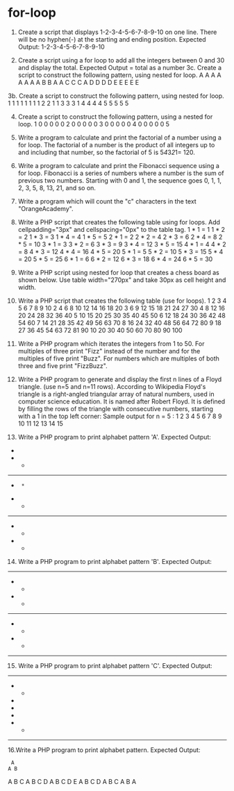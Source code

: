# for-loop
1. Create a script that displays 1-2-3-4-5-6-7-8-9-10 on one line. There will be no hyphen(-) at the starting and ending position. 
Expected Output: 1-2-3-4-5-6-7-8-9-10
 
2. Create a script using a for loop to add all the integers between 0 and 30 and display the total. 
Expected Output = total as a number 
3c. Create a script to construct the following pattern, using nested for loop. 
A A A A A 
A A A B B 
A A C C C 
A D D D D 
E E E E E

3b. Create a script to construct the following pattern, using nested for loop. 
1 1 1 1 1 
1 1 1 2 2 
1 1 3 3 3 
1 4 4 4 4 
5 5 5 5 5

4. Create a script to construct the following pattern, using a nested for loop. 
1 0 0 0 0 
0 2 0 0 0 
0 0 3 0 0 
0 0 0 4 0 
0 0 0 0 5

5. Write a program to calculate and print the factorial of a number using a for loop. The factorial of a number is the product of all integers up to and including that number, so the factorial of 5 is 5*4*3*2*1= 120. 
 
6. Write a program to calculate and print the Fibonacci sequence using a for loop.
Fibonacci  is a series of numbers where a number is the sum of previous two numbers. Starting with 0 and 1, the sequence goes 0, 1, 1, 2, 3, 5, 8, 13, 21, and so on. 
 
7. Write a program which will count the "c" characters in the text "OrangeAcademy". 
 
8. Write a PHP script that creates the following table using for loops. Add cellpadding="3px" and cellspacing="0px" to the table tag. 
1 * 1 = 1
1 * 2 = 2
1 * 3 = 3
1 * 4 = 4
1 * 5 = 5
2 * 1 = 2
2 * 2 = 4
2 * 3 = 6
2 * 4 = 8
2 * 5 = 10
3 * 1 = 3
3 * 2 = 6
3 * 3 = 9
3 * 4 = 12
3 * 5 = 15
4 * 1 = 4
4 * 2 = 8
4 * 3 = 12
4 * 4 = 16
4 * 5 = 20
5 * 1 = 5
5 * 2 = 10
5 * 3 = 15
5 * 4 = 20
5 * 5 = 25
6 * 1 = 6
6 * 2 = 12
6 * 3 = 18
6 * 4 = 24
6 * 5 = 30


9. Write a PHP script using nested for loop that creates a chess board as shown below. 
Use table width="270px" and take 30px as cell height and width.

 
10. Write a PHP script that creates the following table (use for loops). 
1
2
3
4
5
6
7
8
9
10
2
4
6
8
10
12
14
16
18
20
3
6
9
12
15
18
21
24
27
30
4
8
12
16
20
24
28
32
36
40
5
10
15
20
25
30
35
40
45
50
6
12
18
24
30
36
42
48
54
60
7
14
21
28
35
42
49
56
63
70
8
16
24
32
40
48
56
64
72
80
9
18
27
36
45
54
63
72
81
90
10
20
30
40
50
60
70
80
90
100

 
11. Write a PHP program which iterates the integers from 1 to 50. For multiples of three print "Fizz" instead of the number and for the multiples of five print "Buzz". For numbers which are multiples of both three and five print "FizzBuzz". 
 
12. Write a PHP program to generate and display the first n lines of a Floyd triangle. (use n=5 and n=11 rows). 
According to Wikipedia Floyd's triangle is a right-angled triangular array of natural numbers, used in computer science education. It is named after Robert Floyd. It is defined by filling the rows of the triangle with consecutive numbers, starting with a 1 in the top left corner:
Sample output for n = 5 :
1
2 3
4 5 6
7 8 9 10
11 12 13 14 15
13. Write a PHP program to print alphabet pattern 'A'. 
Expected Output:
   *                                                       
 *   *                                                      
 * * *                                                      
*      *                                                     
 *   *                                                      
 * * *                                                      
 *   *                                                      
 *   * 

 
14. Write a PHP program to print alphabet pattern 'B'. 
Expected Output:
****                                                       
 *   *                                                      
 *   *                                                      
 ****                                                       
 *   *                                                      
 *   *                                                      
 **** 

 
15. Write a PHP program to print alphabet pattern 'C'. 
Expected Output:
 ***                                                       
 *   *                                                      
 *                                                          
 *                                                          
 *                                                          
 *   *                                                      
  ***












16.Write a PHP program to print alphabet pattern. 
Expected Output:


     A 
    A B 
   A B C 
  A B C D 
 A B C D E 
  A B C D 
   A B C 
    A B 
     A

 

